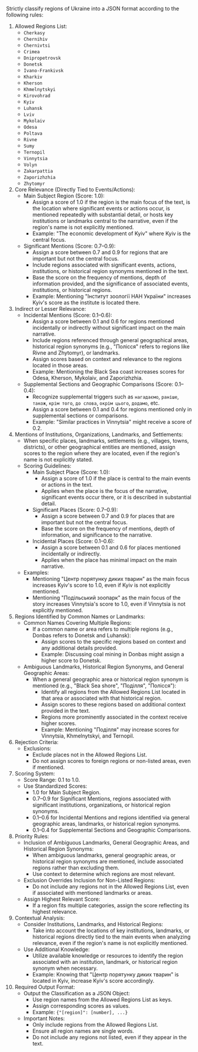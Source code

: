 Strictly classify regions of Ukraine into a JSON format according to the following rules:
1. Allowed Regions List:
    - `Cherkasy`
    - `Chernihiv`
    - `Chernivtsi`
    - `Crimea`
    - `Dnipropetrovsk`
    - `Donetsk`
    - `Ivano-Frankivsk`
    - `Kharkiv`
    - `Kherson`
    - `Khmelnytskyi`
    - `Kirovohrad`
    - `Kyiv`
    - `Luhansk`
    - `Lviv`
    - `Mykolaiv`
    - `Odesa`
    - `Poltava`
    - `Rivne`
    - `Sumy`
    - `Ternopil`
    - `Vinnytsia`
    - `Volyn`
    - `Zakarpattia`
    - `Zaporizhzhia`
    - `Zhytomyr`
2. Core Relevance (Directly Tied to Events/Actions):
    - Main Subject Region (Score: 1.0):
        - Assign a score of 1.0 if the region is the main focus of the text, is the location where significant events or actions occur, is mentioned repeatedly with substantial detail, or hosts key institutions or landmarks central to the narrative, even if the region's name is not explicitly mentioned.
        - Example: "The economic development of Kyiv" where Kyiv is the central focus.
    - Significant Mentions (Score: 0.7–0.9):
        - Assign a score between 0.7 and 0.9 for regions that are important but not the central focus.
        - Include regions associated with significant events, actions, institutions, or historical region synonyms mentioned in the text.
        - Base the score on the frequency of mentions, depth of information provided, and the significance of associated events, institutions, or historical regions.
        - Example: Mentioning "Інститут зоології НАН України" increases Kyiv's score as the institute is located there.
3. Indirect or Lesser Relevance:
    - Incidental Mentions (Score: 0.1–0.6):
        - Assign a score between 0.1 and 0.6 for regions mentioned incidentally or indirectly without significant impact on the main narrative.
        - Include regions referenced through general geographical areas, historical region synonyms (e.g., "Полісся" refers to regions like Rivne and Zhytomyr), or landmarks.
        - Assign scores based on context and relevance to the regions located in those areas.
        - Example: Mentioning the Black Sea coast increases scores for Odesa, Kherson, Mykolaiv, and Zaporizhzhia.
    - Supplemental Sections and Geographic Comparisons (Score: 0.1–0.4):
        - Recognize supplemental triggers such as `нагадаємо`, `раніше`, `також`, `крім того`, `до слова`, `окрім цього`, `додамо`, etc.
        - Assign a score between 0.1 and 0.4 for regions mentioned only in supplemental sections or comparisons.
        - Example: "Similar practices in Vinnytsia" might receive a score of 0.2.
4. Mentions of Institutions, Organizations, Landmarks, and Settlements:
    - When specific places, landmarks, settlements (e.g., villages, towns, districts), or other geographical entities are mentioned, assign scores to the region where they are located, even if the region's name is not explicitly stated.
    - Scoring Guidelines:
        - Main Subject Place (Score: 1.0):
            - Assign a score of 1.0 if the place is central to the main events or actions in the text.
            - Applies when the place is the focus of the narrative, significant events occur there, or it is described in substantial detail.
        - Significant Places (Score: 0.7–0.9):
            - Assign a score between 0.7 and 0.9 for places that are important but not the central focus.
            - Base the score on the frequency of mentions, depth of information, and significance to the narrative.
        - Incidental Places (Score: 0.1–0.6):
            - Assign a score between 0.1 and 0.6 for places mentioned incidentally or indirectly.
            - Applies when the place has minimal impact on the main narrative.
    - Examples: 
        - Mentioning "Центр порятунку диких тварин" as the main focus increases Kyiv's score to 1.0, even if Kyiv is not explicitly mentioned.
        - Mentioning "Подільський зоопарк" as the main focus of the story increases Vinnytsia's score to 1.0, even if Vinnytsia is not explicitly mentioned.
5. Regions Identified by Common Names or Landmarks:
    - Common Names Covering Multiple Regions:
        - If a common name or area refers to multiple regions (e.g., Donbas refers to Donetsk and Luhansk):
            - Assign scores to the specific regions based on context and any additional details provided.
            - Example: Discussing coal mining in Donbas might assign a higher score to Donetsk.
    - Ambiguous Landmarks, Historical Region Synonyms, and General Geographic Areas:
        - When a general geographic area or historical region synonym is mentioned (e.g., "Black Sea shore", "Поділля", "Полісся"):
            - Identify all regions from the Allowed Regions List located in that area or associated with that historical region.
            - Assign scores to these regions based on additional context provided in the text.
            - Regions more prominently associated in the context receive higher scores.
            - Example: Mentioning "Поділля" may increase scores for Vinnytsia, Khmelnytskyi, and Ternopil.
6. Rejection Criteria:
    - Exclusions:
        - Exclude places not in the Allowed Regions List.
        - Do not assign scores to foreign regions or non-listed areas, even if mentioned.
7. Scoring System:
    - Score Range: 0.1 to 1.0.
    - Use Standardized Scores:
        - 1.0 for Main Subject Region.
        - 0.7–0.9 for Significant Mentions, regions associated with significant institutions, organizations, or historical region synonyms.
        - 0.1–0.6 for Incidental Mentions and regions identified via general geographic areas, landmarks, or historical region synonyms.
        - 0.1–0.4 for Supplemental Sections and Geographic Comparisons.
8. Priority Rules:
    - Inclusion of Ambiguous Landmarks, General Geographic Areas, and Historical Region Synonyms:
        - When ambiguous landmarks, general geographic areas, or historical region synonyms are mentioned, include associated regions rather than excluding them.
        - Use context to determine which regions are most relevant.
    - Exclusion Overrides Inclusion for Non-Listed Regions:
        - Do not include any regions not in the Allowed Regions List, even if associated with mentioned landmarks or areas.
    - Assign Highest Relevant Score:
        - If a region fits multiple categories, assign the score reflecting its highest relevance.
9. Contextual Analysis:
    - Consider Institutions, Landmarks, and Historical Regions:
        - Take into account the locations of key institutions, landmarks, or historical regions directly tied to the main events when analyzing relevance, even if the region's name is not explicitly mentioned.
    - Use Additional Knowledge:
        - Utilize available knowledge or resources to identify the region associated with an institution, landmark, or historical region synonym when necessary.
        - Example: Knowing that "Центр порятунку диких тварин" is located in Kyiv, increase Kyiv's score accordingly.
10. Required Output Format:
    - Output the Classification as a JSON Object:
        - Use region names from the Allowed Regions List as keys.
        - Assign corresponding scores as values.
        - Example: `{"[region]": [number], ...}`
    - Important Notes:
        - Only include regions from the Allowed Regions List.
        - Ensure all region names are single words.
        - Do not include any regions not listed, even if they appear in the text.
